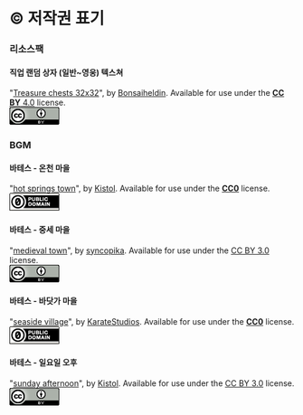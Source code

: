 # © 저작권 표기

### 리소스팩

#### 직업 랜덤 상자 (일반\~영웅) 텍스쳐

"[Treasure chests 32x32](https://opengameart.org/content/treasure-chests-32x32)", by [Bonsaiheldin](https://opengameart.org/users/bonsaiheldin). Available for use under the [**CC BY** 4.0](https://creativecommons.org/licenses/by/4.0/) license.\
![](<.gitbook/assets/image (12).png>)





### BGM

#### 바테스 - 온천 마을&#x20;

"[hot springs town](https://opengameart.org/content/hot-springs-town)", by [Kistol](https://opengameart.org/users/kistol). Available for use under the [**CC0**](https://creativecommons.org/share-your-work/public-domain/cc0/) license.\
![](<.gitbook/assets/image (9).png>)

#### 바테스 - 중세 마을

"[medieval town](https://opengameart.org/content/medieval-town)", by [syncopika](https://opengameart.org/users/syncopika). Available for use under the [CC BY 3.0](https://creativecommons.org/licenses/by/3.0/) license.\
![](<.gitbook/assets/image (12).png>)

#### 바테스 - 바닷가 마을

"[seaside village](https://opengameart.org/content/seaside-village)", by [KarateStudios](https://opengameart.org/users/karatestudios). Available for use under the [**CC0**](https://creativecommons.org/share-your-work/public-domain/cc0/) license.\
![](<.gitbook/assets/image (9).png>)

#### 바테스 - 일요일 오후

"[sunday afternoon](https://opengameart.org/content/sunday-afternoon)", by [Kistol](https://opengameart.org/users/kistol). Available for use under the [CC BY 3.0](https://creativecommons.org/licenses/by/3.0/) license.\
![](<.gitbook/assets/image (12).png>)
